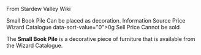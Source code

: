 From Stardew Valley Wiki

Small Book Pile Can be placed as decoration. Information Source Price Wizard Catalogue data-sort-value="0"&gt;0g Sell Price Cannot be sold

The **Small Book Pile** is a decorative piece of furniture that is available from the Wizard Catalogue.
